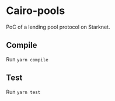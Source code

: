 # Cairo-pools

PoC of a lending pool protocol on Starknet.

## Compile

Run `yarn compile`

## Test

Run `yarn test`
